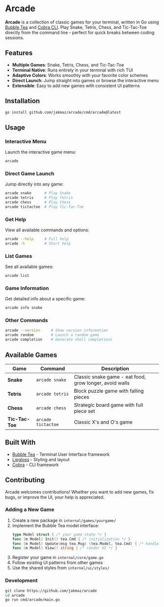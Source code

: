# Arcade

**Arcade** is a collection of classic games for your terminal, written in Go using [Bubble Tea](https://github.com/charmbracelet/bubbletea) and [Cobra CLI](https://github.com/spf13/cobra).
Play Snake, Tetris, Chess, and Tic-Tac-Toe directly from the command line - perfect for quick breaks between coding sessions.

## Features

* **Multiple Games**: Snake, Tetris, Chess, and Tic-Tac-Toe
* **Terminal Native**: Runs entirely in your terminal with rich TUI
* **Adaptive Colors**: Works smoothly with your favorite color schemes
* **Direct Launch**: Jump straight into games or browse the interactive menu
* **Extensible**: Easy to add new games with consistent UI patterns

## Installation

```bash
go install github.com/jakmaz/arcade/cmd/arcade@latest
```

## Usage

### Interactive Menu
Launch the interactive game menu:
```bash
arcade
```

### Direct Game Launch
Jump directly into any game:
```bash
arcade snake      # Play Snake
arcade tetris     # Play Tetris  
arcade chess      # Play Chess
arcade tictactoe  # Play Tic-Tac-Toe
```

### Get Help
View all available commands and options:
```bash
arcade --help     # Full help
arcade -h         # Short help
```

### List Games
See all available games:
```bash
arcade list
```

### Game Information
Get detailed info about a specific game:
```bash
arcade info snake
```

### Other Commands
```bash
arcade --version     # Show version information
arcade random        # Launch a random game
arcade completion    # Generate shell completions
```

## Available Games

| Game | Command | Description |
|------|---------|-------------|
| **Snake** | `arcade snake` | Classic snake game - eat food, grow longer, avoid walls |
| **Tetris** | `arcade tetris` | Block puzzle game with falling pieces |
| **Chess** | `arcade chess` | Strategic board game with full piece set |
| **Tic-Tac-Toe** | `arcade tictactoe` | Classic X's and O's game |

## Built With

- [Bubble Tea](https://github.com/charmbracelet/bubbletea) - Terminal User Interface framework
- [Lipgloss](https://github.com/charmbracelet/lipgloss) - Styling and layout
- [Cobra](https://github.com/spf13/cobra) - CLI framework

## Contributing

Arcade welcomes contributions! Whether you want to add new games, fix bugs, or improve the UI, your help is appreciated.

### Adding a New Game

1. Create a new package in `internal/games/yourgame/`
2. Implement the Bubble Tea model interface:
   ```go
   type Model struct { /* your game state */ }
   func (m Model) Init() tea.Cmd { /* initialization */ }
   func (m Model) Update(msg tea.Msg) (tea.Model, tea.Cmd) { /* handle input */ }
   func (m Model) View() string { /* render UI */ }
   ```
3. Register your game in `internal/core/game.go`
4. Follow existing UI patterns from other games
5. Use the shared styles from `internal/ui/styles/`

### Development

```bash
git clone https://github.com/jakmaz/arcade
cd arcade
go run cmd/arcade/main.go
```
